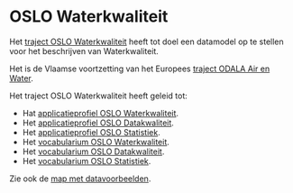 # OSLO Waterkwaliteit

Het [traject OSLO Waterkwaliteit](https://data.vlaanderen.be/standaarden/kandidaat-standaard/vocabularium-en-applicatieprofiel-oslo-waterkwaliteit.html) heeft tot doel een datamodel op te stellen voor het beschrijven van Waterkwaliteit.

Het is de Vlaamse voortzetting van het Europees [traject ODALA Air en Water](https://data.vlaanderen.be/standaarden/standaard-in-ontwikkeling/vocabularium-en-applicatieprofiel-air-and-water.html).

Het traject OSLO Waterkwaliteit heeft geleid tot:

- Hat [applicatieprofiel OSLO Waterkwaliteit](https://data.vlaanderen.be/doc/applicatieprofiel/waterkwaliteit).
- Het [applicatieprofiel OSLO Datakwaliteit](https://data.vlaanderen.be/doc/applicatieprofiel/datakwaliteit/).
- Het [applicatieprofiel OSLO Statistiek](https://data.vlaanderen.be/doc/applicatieprofiel/statistiek/).
- Het [vocabularium OSLO Waterkwaliteit](https://data.vlaanderen.be/ns/waterkwaliteit/).
- Het [vocabularium OSLO Datakwaliteit](https://data.vlaanderen.be/ns/datakwaliteit/).
- Het [vocabularium OSLO Statistiek](https://data.vlaanderen.be/ns/statistiek/).

Zie ook de [map met datavoorbeelden](https://github.com/Informatievlaanderen/OSLOthema-Waterkwaliteit/tree/master/resources/datavoorbeelden).
